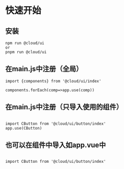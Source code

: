 # 快速开始
## 安装

```
npm run @cloud/ui
or
pnpm run @cloud/ui

```

## 在main.js中注册（全局）

```
import {components} from '@cloud/ui/index'

components.forEach(comp=>app.use(comp))

```

## 在main.js中注册（只导入使用的组件）

```

import CButton from '@cloud/ui/button/index'
app.use(CButton)

```

## 也可以在组件中导入如app.vue中

```

import CButton from '@cloud/ui/button/index'

```
